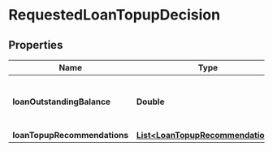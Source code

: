# RequestedLoanTopupDecision

## Properties
Name | Type | Description | Notes
------------ | ------------- | ------------- | -------------
**loanOutstandingBalance** | **Double** | Existing loan outstanding balance amount |  [optional]
**loanTopupRecommendations** | [**List&lt;LoanTopupRecommendations&gt;**](LoanTopupRecommendations.md) |  |  [optional]
